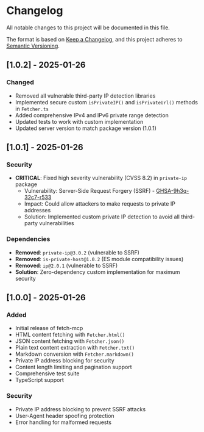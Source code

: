 # Changelog

All notable changes to this project will be documented in this file.

The format is based on [Keep a Changelog](https://keepachangelog.com/en/1.0.0/),
and this project adheres to [Semantic Versioning](https://semver.org/spec/v2.0.0.html).

## [1.0.2] - 2025-01-26

### Changed
- Removed all vulnerable third-party IP detection libraries
- Implemented secure custom `isPrivateIP()` and `isPrivateUrl()` methods in `Fetcher.ts`
- Added comprehensive IPv4 and IPv6 private range detection
- Updated tests to work with custom implementation
- Updated server version to match package version (1.0.1)

## [1.0.1] - 2025-01-26

### Security
- **CRITICAL**: Fixed high severity vulnerability (CVSS 8.2) in `private-ip` package
  - Vulnerability: Server-Side Request Forgery (SSRF) - [GHSA-9h3q-32c7-r533](https://github.com/advisories/GHSA-9h3q-32c7-r533)
  - Impact: Could allow attackers to make requests to private IP addresses
  - Solution: Implemented custom private IP detection to avoid all third-party vulnerabilities

### Dependencies
- **Removed**: `private-ip@3.0.2` (vulnerable to SSRF)
- **Removed**: `is-private-host@1.0.2` (ES module compatibility issues)
- **Removed**: `ip@2.0.1` (vulnerable to SSRF)
- **Solution**: Zero-dependency custom implementation for maximum security

## [1.0.0] - 2025-01-26

### Added
- Initial release of fetch-mcp
- HTML content fetching with `Fetcher.html()`
- JSON content fetching with `Fetcher.json()`
- Plain text content extraction with `Fetcher.txt()`
- Markdown conversion with `Fetcher.markdown()`
- Private IP address blocking for security
- Content length limiting and pagination support
- Comprehensive test suite
- TypeScript support

### Security
- Private IP address blocking to prevent SSRF attacks
- User-Agent header spoofing protection
- Error handling for malformed requests